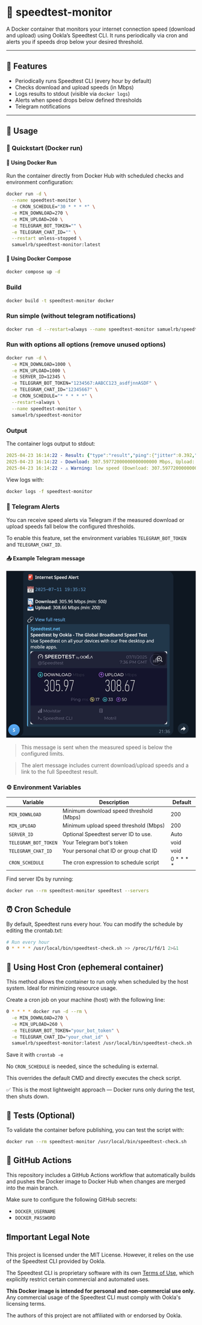 # 📡 speedtest-monitor

A Docker container that monitors your internet connection speed (download and upload) using Ookla’s Speedtest CLI. It runs periodically via cron and alerts you if speeds drop below your desired threshold.

---

## 🚀 Features

- Periodically runs Speedtest CLI (every hour by default)
- Checks download and upload speeds (in Mbps)
- Logs results to stdout (visible via `docker logs`)
- Alerts when speed drops below defined thresholds
- Telegram notifications

---

## 🐳 Usage

### 🚀 Quickstart (Docker run)

#### 🔹 Using Docker Run

Run the container directly from Docker Hub with scheduled checks and environment configuration:

```bash
docker run -d \
  --name speedtest-monitor \
  -e CRON_SCHEDULE="30 * * * *" \
  -e MIN_DOWNLOAD=270 \
  -e MIN_UPLOAD=260 \
  -e TELEGRAM_BOT_TOKEN="" \
  -e TELEGRAM_CHAT_ID="" \
  --restart unless-stopped \
  samuelrb/speedtest-monitor:latest
```

#### 🔹 Using Docker Compose
```bash
docker compose up -d
```

### Build
```bash
docker build -t speedtest-monitor docker
```
### Run simple (without telegram notifications)
```bash
docker run -d --restart=always --name speedtest-monitor samuelrb/speedtest-monitor
```
### Run with options all options (remove unused options)

```bash
docker run -d \
  -e MIN_DOWNLOAD=1000 \
  -e MIN_UPLOAD=1000 \
  -e SERVER_ID=12345 \
  -e TELEGRAM_BOT_TOKEN="1234567:AABCC123_asdfjnnASDF" \
  -e TELEGRAM_CHAT_ID="12345667" \
  -e CRON_SCHEDULE="* * * * *" \
  --restart=always \
  --name speedtest-monitor \
  samuelrb/speedtest-monitor
```

### Output
The container logs output to stdout:

```yaml
2025-04-23 16:14:22 - Result: {"type":"result","ping":{"jitter":0.392,"latency":16.106,"low":15.971,"high":16.716},"download":{"bandwidth":38449715,"bytes":304397280,"elapsed":8002,"latency":{"iqm":33.063,"low":16.268,"high":67.449,"jitter":3.069}},"upload":{"bandwidth":38688161,"bytes":389129091,"elapsed":10314,"latency":{"iqm":51.215,"low":17.163,"high":143.069,"jitter":5.956}},...}
2025-04-23 16:14:22 - Download: 307.59772000000000000000 Mbps, Upload: 309.50528800000000000000 Mbps
2025-04-23 16:14:22 - ⚠️ Warning: low speed (Download: 307.59772000000000000000, Upload: 309.50528800000000000000) threshold (Download: 1000, Upload: 200)
```

View logs with:
```bash
docker logs -f speedtest-monitor
```
### 📣 Telegram Alerts

You can receive speed alerts via Telegram if the measured download or upload speeds fall below the configured thresholds.

To enable this feature, set the environment variables `TELEGRAM_BOT_TOKEN` and `TELEGRAM_CHAT_ID`.

#### 📤 Example Telegram message

![Telegram Alert Screenshot](docs/images/telegram-alert.png)

> This message is sent when the measured speed is below the configured limits.

> The alert message includes current download/upload speeds and a link to the full Speedtest result.


### ⚙️ Environment Variables

| Variable | Description                            | Default |
|---------|----------------------------------------|------|
| `MIN_DOWNLOAD` | Minimum download speed threshold (Mbps) | 200  |
| `MIN_UPLOAD` | Minimum upload speed threshold (Mbps)  | 200  |
| `SERVER_ID` | Optional Speedtest server ID to use.   | Auto |
| `TELEGRAM_BOT_TOKEN`  | Your Telegram bot's token              | void |
| `TELEGRAM_CHAT_ID`    | Your personal chat ID or group chat ID | void |
| `CRON_SCHEDULE`      | The cron expression to schedule script | 0 * * * * |

Find server IDs by running:
```bash
docker run --rm speedtest-monitor speedtest --servers
```

## ⏰ Cron Schedule
By default, Speedtest runs every hour. You can modify the schedule by editing the crontab.txt:
```bash
# Run every hour
0 * * * * /usr/local/bin/speedtest-check.sh >> /proc/1/fd/1 2>&1
```

## 🔹 Using Host Cron (ephemeral container)
This method allows the container to run only when scheduled by the host system. Ideal for minimizing resource usage.

Create a cron job on your machine (host) with the following line:

```bash
0 * * * * docker run -d --rm \
  -e MIN_DOWNLOAD=270 \
  -e MIN_UPLOAD=260 \
  -e TELEGRAM_BOT_TOKEN="your_bot_token" \
  -e TELEGRAM_CHAT_ID="your_chat_id" \
  samuelrb/speedtest-monitor:latest /usr/local/bin/speedtest-check.sh
```

Save it with `crontab -e`

No `CRON_SCHEDULE` is needed, since the scheduling is external.

This overrides the default CMD and directly executes the check script.

✅ This is the most lightweight approach — Docker runs only during the test, then shuts down.

## 🧪 Tests (Optional)
To validate the container before publishing, you can test the script with:

```bash
docker run --rm speedtest-monitor /usr/local/bin/speedtest-check.sh
```

## 📡 GitHub Actions
This repository includes a GitHub Actions workflow that automatically builds and pushes the Docker image to Docker Hub when changes are merged into the main branch.

Make sure to configure the following GitHub secrets:
- `DOCKER_USERNAME`
- `DOCKER_PASSWORD`


## ❗️Important Legal Note

This project is licensed under the MIT License. However, it relies on the use of the Speedtest CLI provided by Ookla.

The Speedtest CLI is proprietary software with its own [Terms of Use](https://www.speedtest.net/terms), which explicitly restrict certain commercial and automated uses.

**This Docker image is intended for personal and non-commercial use only.** Any commercial usage of the Speedtest CLI must comply with Ookla's licensing terms.

The authors of this project are not affiliated with or endorsed by Ookla.


